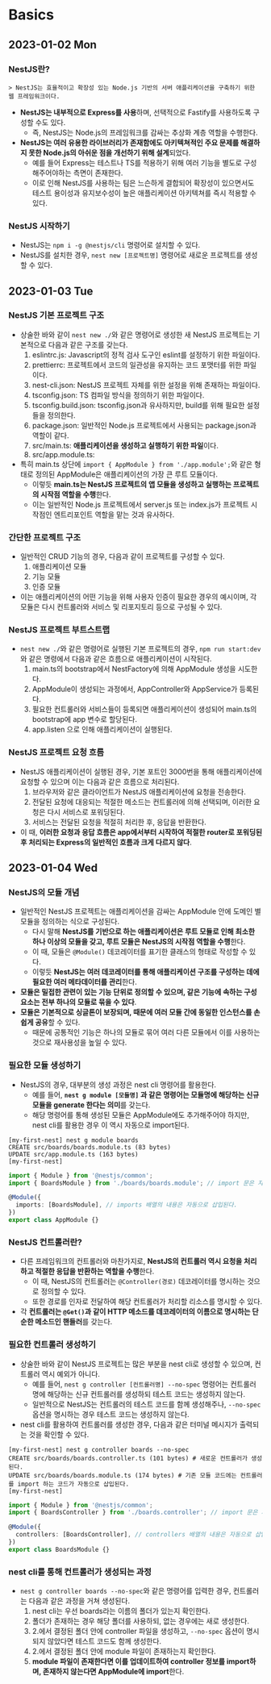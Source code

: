 # Basics
## 2023-01-02 Mon

### NestJS란?
```
> NestJS는 효율적이고 확장성 있는 Node.js 기반의 서버 애플리케이션을 구축하기 위한 웹 프레임워크이다.
```
* **NestJS는 내부적으로 Express를 사용**하며, 선택적으로 Fastify를 사용하도록 구성할 수도 있다.
  * 즉, NestJS는 Node.js의 프레임워크를 감싸는 추상화 계층 역할을 수행한다.
* **NestJS는 여러 유용한 라이브러리가 존재함에도 아키텍쳐적인 주요 문제를 해결하지 못한 Node.js의 아쉬운 점을 개선하기 위해 설계**되었다.
  * 예를 들어 Express는 테스트나 TS를 적용하기 위해 여러 기능을 별도로 구성해주어야하는 측면이 존재한다. 
  * 이로 인해 NestJS를 사용하는 팀은 느슨하게 결합되어 확장성이 있으면서도 테스트 용이성과 유지보수성이 높은 애플리케이션 아키텍쳐를 즉시 적용할 수 있다.

### NestJS 시작하기
* NestJS는 `npm i -g @nestjs/cli` 명령어로 설치할 수 있다.
* NestJS를 설치한 경우, `nest new [프로젝트명]` 명령어로 새로운 프로젝트를 생성할 수 있다.

## 2023-01-03 Tue
### NestJS 기본 프로젝트 구조
* 상술한 바와 같이 `nest new ./`와 같은 명령어로 생성한 새 NestJS 프로젝트는 기본적으로 다음과 같은 구조를 갖는다.
  1. eslintrc.js: Javascript의 정적 검사 도구인 eslint를 설정하기 위한 파일이다.
  2. prettierrc: 프로젝트에서 코드의 일관성을 유지하는 코드 포맷터를 위한 파일이다. 
  3. nest-cli.json: NestJS 프로젝트 자체를 위한 설정을 위해 존재하는 파일이다.
  4. tsconfig.json: TS 컴파일 방식을 정의하기 위한 파일이다.
  5. tsconfig.build.json: tsconfig.json과 유사하지만, build를 위해 필요한 설정들을 정의한다.
  6. package.json: 일반적인 Node.js 프로젝트에서 사용되는 package.json과 역할이 같다.
  7. src/main.ts: **애플리케이션을 생성하고 실행하기 위한 파일**이다.
  8. src/app.module.ts: 
* 특히 main.ts 상단에 `import { AppModule } from './app.module';`와 같은 형태로 정의된 AppModule은 애플리케이션의 가장 큰 루트 모듈이다.
  * 이렇듯 **main.ts는 NestJS 프로젝트의 앱 모듈을 생성하고 실행하는 프로젝트의 시작점 역할을 수행**한다.
  * 이는 일반적인 Node.js 프로젝트에서 server.js 또는 index.js가 프로젝트 시작점인 엔트리포인트 역할을 맡는 것과 유사하다.

### 간단한 프로젝트 구조
* 일반적인 CRUD 기능의 경우, 다음과 같이 프로젝트를 구성할 수 있다.
  1. 애플리케이션 모듈
  2. 기능 모듈
  3. 인증 모듈
* 이는 애플리케이션의 어떤 기능을 위해 사용자 인증이 필요한 경우의 예시이며, 각 모듈은 다시 컨트롤러와 서비스 및 리포지토리 등으로 구성될 수 있다.

### NestJS 프로젝트 부트스트랩
* `nest new ./`와 같은 명령어로 실행된 기본 프로젝트의 경우, `npm run start:dev`와 같은 명령에서 다음과 같은 흐름으로 애플리케이션이 시작된다.
  1. main.ts의 bootstrap에서 NestFactory에 의해 AppModule 생성을 시도한다.
  2. AppModule이 생성되는 과정에서, AppController와 AppService가 등록된다.
  3. 필요한 컨트롤러와 서비스들이 등록되면 애플리케이션이 생성되어 main.ts의 bootstrap에 app 변수로 할당된다.
  4. app.listen 으로 인해 애플리케이션이 실행된다.

### NestJS 프로젝트 요청 흐름
* NestJS 애플리케이션이 실행된 경우, 기본 포트인 3000번을 통해 애플리케이션에 요청할 수 있으며 이는 다음과 같은 흐름으로 처리된다.
  1. 브라우저와 같은 클라이언트가 NestJS 애플리케이션에 요청을 전송한다.
  2. 전달된 요청에 대응되는 적절한 메소드는 컨트롤러에 의해 선택되며, 이러한 요청은 다시 서비스로 포워딩된다.
  3. 서비스는 전달된 요청을 적절히 처리한 후, 응답을 반환한다.
* 이 때, **이러한 요청과 응답 흐름은 app에서부터 시작하여 적절한 router로 포워딩된 후 처리되는 Express의 일반적인 흐름과 크게 다르지 않다**.

## 2023-01-04 Wed
### NestJS의 모듈 개념
* 일반적인 NestJS 프로젝트는 애플리케이션을 감싸는 AppModule 안에 도메인 별 모듈을 정의하는 식으로 구성된다.
  * 다시 말해 **NestJS를 기반으로 하는 애플리케이션은 루트 모듈로 인해 최소한 하나 이상의 모듈을 갖고, 루트 모듈은 NestJS의 시작점 역할을 수행**한다. 
  * 이 때, 모듈은 `@Module()` 데코레이터를 표기한 클래스의 형태로 작성할 수 있다.
  * 이렇듯 **NestJS는 여러 데코레이터를 통해 애플리케이션 구조를 구성하는 데에 필요한 여러 메타데이터를 관리**한다.
* **모듈은 밀접한 관련이 있는 기능 단위로 정의할 수 있으며, 같은 기능에 속하는 구성 요소는 전부 하나의 모듈로 묶을 수 있다**.
* **모듈은 기본적으로 싱글톤이 보장되며, 때문에 여러 모듈 간에 동일한 인스턴스를 손쉽게 공유**할 수 있다.
  * 때문에 공통적인 기능은 하나의 모듈로 묶어 여러 다른 모듈에서 이를 사용하는 것으로 재사용성을 높일 수 있다.

### 필요한 모듈 생성하기
* NestJS의 경우, 대부분의 생성 과정은 nest cli 명령어를 활용한다.
  * 예를 들어, **`nest g module [모듈명]` 과 같은 명령어는 모듈명에 해당하는 신규 모듈을 generate 한다는 의미**를 갖는다.
  * 해당 명령어를 통해 생성된 모듈은 AppModule에도 추가해주어야 하지만, nest cli를 활용한 경우 이 역시 자동으로 import된다.
```shell
[my-first-nest] nest g module boards
CREATE src/boards/boards.module.ts (83 bytes)
UPDATE src/app.module.ts (163 bytes)
[my-first-nest] 
```
```typescript
import { Module } from '@nestjs/common';
import { BoardsModule } from './boards/boards.module'; // import 문은 자동으로 삽입된다.

@Module({
  imports: [BoardsModule], // imports 배열의 내용은 자동으로 삽입된다.
})
export class AppModule {}
```

### NestJS 컨트롤러란?
* 다른 프레임워크의 컨트롤러와 마찬가지로, **NestJS의 컨트롤러 역시 요청을 처리하고 적절한 응답을 반환하는 역할을 수행**한다.
  * 이 때, NestJS의 컨트롤러는 `@Controller(경로)` 데코레이터를 명시하는 것으로 정의할 수 있다.
  * 또한 경로를 인자로 전달하여 해당 컨트롤러가 처리할 리소스를 명시할 수 있다.
* 각 **컨트롤러는 `@Get()`과 같이 HTTP 메소드를 데코레이터의 이름으로 명시하는 단순한 메소드인 핸들러**를 갖는다.

### 필요한 컨트롤러 생성하기
* 상술한 바와 같이 NestJS 프로젝트는 많은 부분을 nest cli로 생성할 수 있으며, 컨트롤러 역시 예외가 아니다.
  * 예를 들어, `nest g controller [컨트롤러명] --no-spec` 명령어는 컨트롤러명에 해당하는 신규 컨트롤러를 생성하되 테스트 코드는 생성하지 않는다.
  * 일반적으로 NestJS는 컨트롤러의 테스트 코드를 함께 생성해주나, `--no-spec` 옵션을 명시하는 경우 테스트 코드는 생성하지 않는다.
* nest cli를 활용하여 컨트롤러를 생성한 경우, 다음과 같은 터미널 메시지가 출력되는 것을 확인할 수 있다.
```shell
[my-first-nest] nest g controller boards --no-spec 
CREATE src/boards/boards.controller.ts (101 bytes) # 새로운 컨트롤러가 생성된다.
UPDATE src/boards/boards.module.ts (174 bytes) # 기존 모듈 코드에는 컨트롤러를 import 하는 코드가 자동으로 삽입된다.
[my-first-nest] 
```
```typescript
import { Module } from '@nestjs/common';
import { BoardsController } from './boards.controller'; // import 문은 자동으로 삽입된다.

@Module({
  controllers: [BoardsController], // controllers 배열의 내용은 자동으로 삽입된다.
})
export class BoardsModule {}
```

### nest cli를 통해 컨트롤러가 생성되는 과정
* `nest g controller boards --no-spec`와 같은 명령어를 입력한 경우, 컨트롤러는 다음과 같은 과정을 거쳐 생성된다.
  1. nest cli는 우선 boards라는 이름의 폴더가 있는지 확인한다.
  2. 폴더가 존재하는 경우 해당 폴더를 사용하되, 없는 경우에는 새로 생성한다.
  3. 2.에서 결정된 폴더 안에 controller 파일을 생성하고, `--no-spec` 옵션이 명시되지 않았다면 테스트 코드도 함께 생성한다.
  4. 2.에서 결정된 폴더 안에 module 파일이 존재하는지 확인한다.
  5. **module 파일이 존재한다면 이를 업데이트하여 controller 정보를 import하며, 존재하지 않는다면 AppModule에 import**한다.
